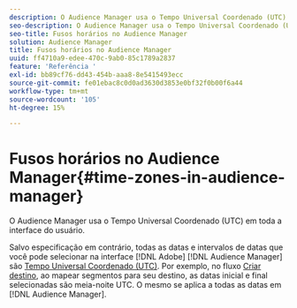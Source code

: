```yaml
---
description: O Audience Manager usa o Tempo Universal Coordenado (UTC) em toda a interface do usuário.
seo-description: O Audience Manager usa o Tempo Universal Coordenado (UTC) em toda a interface do usuário.
seo-title: Fusos horários no Audience Manager
solution: Audience Manager
title: Fusos horários no Audience Manager
uuid: ff4710a9-edee-470c-9ab0-85c1789a2837
feature: 'Referência '
exl-id: bb89cf76-dd43-454b-aaa8-8e5415493ecc
source-git-commit: fe01ebac8c0d0ad3630d3853e0bf32f0b00f6a44
workflow-type: tm+mt
source-wordcount: '105'
ht-degree: 15%

---
```


# Fusos horários no Audience Manager{#time-zones-in-audience-manager}

O Audience Manager usa o Tempo Universal Coordenado (UTC) em toda a interface do usuário.

Salvo especificação em contrário, todas as datas e intervalos de datas que você pode selecionar na interface [!DNL Adobe] [!DNL Audience Manager] são [Tempo Universal Coordenado (UTC)](https://www.timeanddate.com/worldclock/timezone/utc). Por exemplo, no fluxo [Criar destino](../features/destinations/create-cookie-destination.md#segments-mapping), ao mapear segmentos para seu destino, as datas inicial e final selecionadas são meia-noite UTC. O mesmo se aplica a todas as datas em [!DNL Audience Manager].
